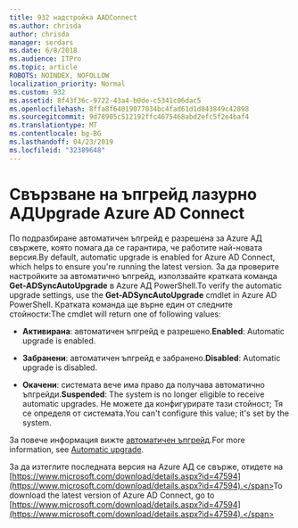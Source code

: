 ```yaml
---
title: 932 надстройка AADConnect
ms.author: chrisda
author: chrisda
manager: serdars
ms.date: 6/8/2018
ms.audience: ITPro
ms.topic: article
ROBOTS: NOINDEX, NOFOLLOW
localization_priority: Normal
ms.custom: 932
ms.assetid: 8f43f36c-9722-43a4-b0de-c5341c06dac5
ms.openlocfilehash: 8ffa8f64019077034bc4fad61d1d843849c42898
ms.sourcegitcommit: 9d78905c512192ffc4675468abd2efc5f2e4baf4
ms.translationtype: MT
ms.contentlocale: bg-BG
ms.lasthandoff: 04/23/2019
ms.locfileid: "32389648"
---
```

# <a name="upgrade-azure-ad-connect"></a><span data-ttu-id="34c48-102">Свързване на ъпгрейд лазурно АД</span><span class="sxs-lookup"><span data-stu-id="34c48-102">Upgrade Azure AD Connect</span></span>

<span data-ttu-id="34c48-103">По подразбиране автоматичен ъпгрейд е разрешена за Azure АД свържете, която помага да се гарантира, че работите най-новата версия.</span><span class="sxs-lookup"><span data-stu-id="34c48-103">By default, automatic upgrade is enabled for Azure AD Connect, which helps to ensure you're running the latest version.</span></span> <span data-ttu-id="34c48-104">За да проверите настройките за автоматично ъпгрейд, използвайте кратката команда **Get-ADSyncAutoUpgrade** в Azure АД PowerShell.</span><span class="sxs-lookup"><span data-stu-id="34c48-104">To verify the automatic upgrade settings, use the **Get-ADSyncAutoUpgrade** cmdlet in Azure AD PowerShell.</span></span> <span data-ttu-id="34c48-105">Кратката команда ще върне един от следните стойности:</span><span class="sxs-lookup"><span data-stu-id="34c48-105">The cmdlet will return one of following values:</span></span> 

- <span data-ttu-id="34c48-106">**Активирана**: автоматичен ъпгрейд е разрешено.</span><span class="sxs-lookup"><span data-stu-id="34c48-106">**Enabled**: Automatic upgrade is enabled.</span></span>

- <span data-ttu-id="34c48-107">**Забранени**: автоматичен ъпгрейд е забранено.</span><span class="sxs-lookup"><span data-stu-id="34c48-107">**Disabled**: Automatic upgrade is disabled.</span></span>

- <span data-ttu-id="34c48-108">**Окачени**: системата вече има право да получава автоматично ъпгрейди.</span><span class="sxs-lookup"><span data-stu-id="34c48-108">**Suspended**: The system is no longer eligible to receive automatic upgrades.</span></span> <span data-ttu-id="34c48-109">Не можете да конфигурирате тази стойност; Тя се определя от системата.</span><span class="sxs-lookup"><span data-stu-id="34c48-109">You can't configure this value; it's set by the system.</span></span> 

<span data-ttu-id="34c48-110">За повече информация вижте [автоматичен ъпгрейд](https://docs.microsoft.com/azure/active-directory/connect/active-directory-aadconnect-feature-automatic-upgrade).</span><span class="sxs-lookup"><span data-stu-id="34c48-110">For more information, see [Automatic upgrade](https://docs.microsoft.com/azure/active-directory/connect/active-directory-aadconnect-feature-automatic-upgrade).</span></span>

<span data-ttu-id="34c48-111">За да изтеглите последната версия на Azure АД се свърже, отидете на [https://www.microsoft.com/download/details.aspx?id=47594](https://www.microsoft.com/download/details.aspx?id=47594).</span><span class="sxs-lookup"><span data-stu-id="34c48-111">To download the latest version of Azure AD Connect, go to [https://www.microsoft.com/download/details.aspx?id=47594](https://www.microsoft.com/download/details.aspx?id=47594).</span></span>

